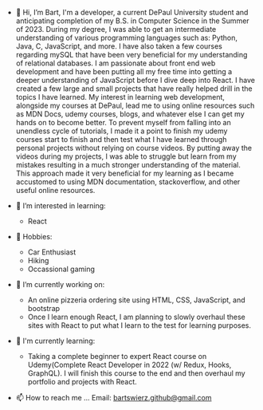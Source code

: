 - 👋 Hi, I’m Bart, I'm a developer, a current DePaul University student and anticipating completion of my B.S. in Computer Science in the Summer of 2023. During my degree, I was able to get an intermediate understanding of various programming languages such as: Python, Java, C, JavaScript, and more. I have also taken a few courses regarding mySQL that have been very beneficial for my understanding of relational databases. I am passionate about front end web development and have been putting all my free time into getting a deeper understanding of JavaScript before I dive deep into React. I have created a few large and small projects that have really helped drill in the topics I have learned. My interest in learning web development, alongside my courses at DePaul, lead me to using online resources such as MDN Docs, udemy courses, blogs, and whatever else I can get my hands on to become better. To prevent myself from falling into an unendless cycle of tutorials, I made it a point to finish my udemy courses start to finish and then test what I have learned through personal projects without relying on course videos. By putting away the videos during my projects, I was able to struggle but learn from my mistakes resulting in a much stronger understanding of the material. This approach made it very beneficial for my learning as I became accustomed to using MDN documentation, stackoverflow, and other useful online resources.

- 👀 I’m interested in learning: 
   - React

- 🌱 Hobbies: 
   - Car Enthusiast 
   - Hiking
   - Occassional gaming

- 🌱 I’m currently working on:
   - An online pizzeria ordering site using HTML, CSS, JavaScript, and bootstrap
   - Once I learn enough React, I am planning to slowly overhaul these sites with React to put what I learn to the test for learning purposes.
 
- 💞️ I'm currently learning: 
  - Taking a complete beginner to expert React course on Udemy(Complete React Developer in 2022 (w/ Redux, Hooks, GraphQL). I will finish this course to the end and then overhaul my portfolio and projects with React.
  
- 📫 How to reach me ...
Email: bartswierz.github@gmail.com

<!---
bartswierz/bartswierz is a ✨ special ✨ repository because its `README.md` (this file) appears on your GitHub profile.
You can click the Preview link to take a look at your changes.
--->
